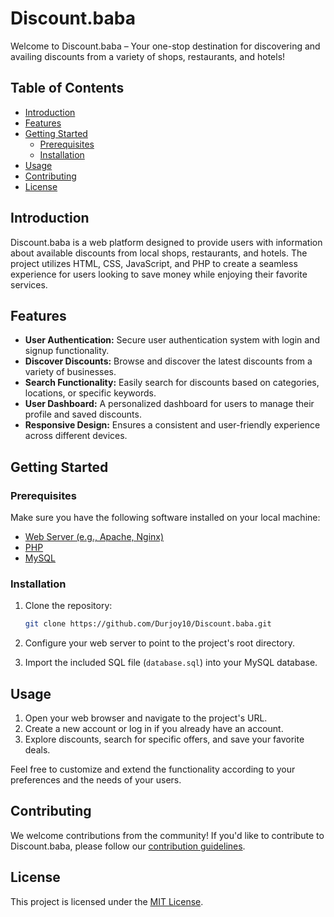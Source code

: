 
# Discount.baba

Welcome to Discount.baba – Your one-stop destination for discovering and availing discounts from a variety of shops, restaurants, and hotels!

## Table of Contents
- [Introduction](#introduction)
- [Features](#features)
- [Getting Started](#getting-started)
  - [Prerequisites](#prerequisites)
  - [Installation](#installation)
- [Usage](#usage)
- [Contributing](#contributing)
- [License](#license)

## Introduction

Discount.baba is a web platform designed to provide users with information about available discounts from local shops, restaurants, and hotels. The project utilizes HTML, CSS, JavaScript, and PHP to create a seamless experience for users looking to save money while enjoying their favorite services.

## Features

- **User Authentication:** Secure user authentication system with login and signup functionality.
- **Discover Discounts:** Browse and discover the latest discounts from a variety of businesses.
- **Search Functionality:** Easily search for discounts based on categories, locations, or specific keywords.
- **User Dashboard:** A personalized dashboard for users to manage their profile and saved discounts.
- **Responsive Design:** Ensures a consistent and user-friendly experience across different devices.

## Getting Started

### Prerequisites

Make sure you have the following software installed on your local machine:

- [Web Server (e.g., Apache, Nginx)](https://www.apachefriends.org/index.html)
- [PHP](https://www.php.net/)
- [MySQL](https://www.mysql.com/)

### Installation

1. Clone the repository:

   ```bash
   git clone https://github.com/Durjoy10/Discount.baba.git
   ```

2. Configure your web server to point to the project's root directory.
3. Import the included SQL file (`database.sql`) into your MySQL database.

## Usage

1. Open your web browser and navigate to the project's URL.
2. Create a new account or log in if you already have an account.
3. Explore discounts, search for specific offers, and save your favorite deals.

Feel free to customize and extend the functionality according to your preferences and the needs of your users.

## Contributing

We welcome contributions from the community! If you'd like to contribute to Discount.baba, please follow our [contribution guidelines](CONTRIBUTING.md).

## License

This project is licensed under the [MIT License](LICENSE).
```

